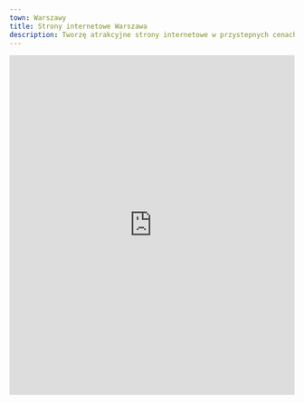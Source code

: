 ```yaml
---
town: Warszawy
title: Strony internetowe Warszawa
description: Tworzę atrakcyjne strony internetowe w przystepnych cenach dla firm z Warszawy. Zadzwoń do mnie +48 788 660 190
---
```


<iframe src="https://www.google.com/maps/embed?pb=!1m18!1m12!1m3!1d156388.46656936622!2d20.896389556143674!3d52.233033477787565!2m3!1f0!2f0!3f0!3m2!1i1024!2i768!4f13.1!3m3!1m2!1s0x471ecc669a869f01%3A0x72f0be2a88ead3fc!2sWarszawa!5e0!3m2!1spl!2spl!4v1682842143678!5m2!1spl!2spl" width="100%" height="600" style="border:0;" allowfullscreen="" loading="lazy" referrerpolicy="no-referrer-when-downgrade"></iframe>
